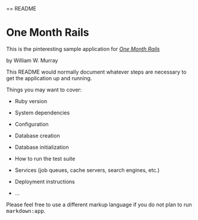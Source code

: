 == README
# One Month Rails

This is the pinteresting sample application for
[*One Month Rails*](http://onemonthrails.com)

by William W. Murray


This README would normally document whatever steps are necessary to get the
application up and running.

Things you may want to cover:

* Ruby version

* System dependencies

* Configuration

* Database creation

* Database initialization

* How to run the test suite

* Services (job queues, cache servers, search engines, etc.)

* Deployment instructions

* ...


Please feel free to use a different markup language if you do not plan to run
<tt>markdown:app</tt>.

